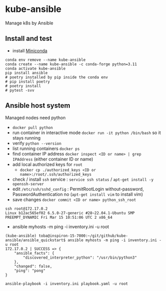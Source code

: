 # kube-ansible

Manage k8s by Ansible

## Install and test

* install [Miniconda](https://docs.conda.io/en/latest/miniconda.html)

```shell
conda env remove --name kube-ansible
conda create --name kube-ansible -c conda-forge python=3.11
conda activate kube-ansible
pip install ansible
# poetry installed by pip inside the conda env
# pip install poetry
# poetry install
# pytest -svv
```

## Ansible host system

Managed nodes need python

* `docker pull python`
* run container in interactive mode `docker run -it python /bin/bash` so it stays running
* verify `python --version`
* list running containers `docker ps`
* find container IP address `docker inspect <ID or name> | grep IPAddress` (either container ID or name)
* add local authorized keys for `root` 
  * `docker cp ./authorized_keys <ID or name>:/root/.ssh/authorized_keys`
* check / install `ssh` service : `service ssh status` / `apt-get install -y openssh-server`
* edit `/etc/ssh/sshd_config` : PermitRootLogin without-password, PasswordAuthentication no (`apt-get install vim` to install vim)
* save changes `docker commit <ID or name> python_ssh_root`

```shell
ssh root@172.17.0.2
Linux b12ac565ef02 6.5.0-27-generic #28~22.04.1-Ubuntu SMP PREEMPT_DYNAMIC Fri Mar 15 10:51:06 UTC 2 x86_64
```

* ansible myhosts -m ping -i inventory.ini -u root

```shell
(kube-ansible) toba@inspiron-15-7000:~/git/github/kube-ansible/ansible_quickstart$ ansible myhosts -m ping -i inventory.ini -u root
172.17.0.2 | SUCCESS => {
    "ansible_facts": {
        "discovered_interpreter_python": "/usr/bin/python3"
    },
    "changed": false,
    "ping": "pong"
}
```

```shell
ansible-playbook -i inventory.ini playbook.yaml -u root
```